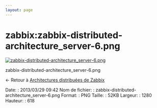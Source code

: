 ```yaml
---
layout: page
---
```


zabbix:zabbix-distributed-architecture\_server-6.png
====================================================

[![zabbix-distributed-architecture\_server-6.png](..//assets/media/zabbix/zabbix-distributed-architecture_server-6.png@cache=&w=900&h=434 "zabbix-distributed-architecture_server-6.png")](..//assets/media/zabbix/zabbix-distributed-architecture_server-6.png@cache= "Afficher le fichier original")

zabbix-distributed-architecture\_server-6.png

← Retour à [Architectures distribuées de
Zabbix](../../zabbix/zabbix-distributed-architecture.html "zabbix:zabbix-distributed-architecture")

Date:
:   2013/03/29 09:42
Nom de fichier:
:   zabbix-distributed-architecture\_server-6.png
Format:
:   PNG
Taille:
:   52KB
Largeur:
:   1280
Hauteur:
:   618

